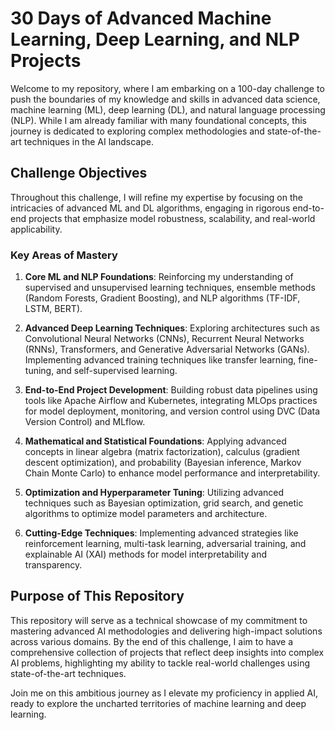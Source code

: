 # 30 Days of Advanced Machine Learning, Deep Learning, and NLP Projects

Welcome to my repository, where I am embarking on a 100-day challenge to push the boundaries of my knowledge and skills in advanced data science, machine learning (ML), deep learning (DL), and natural language processing (NLP). While I am already familiar with many foundational concepts, this journey is dedicated to exploring complex methodologies and state-of-the-art techniques in the AI landscape.

## Challenge Objectives
Throughout this challenge, I will refine my expertise by focusing on the intricacies of advanced ML and DL algorithms, engaging in rigorous end-to-end projects that emphasize model robustness, scalability, and real-world applicability.

### Key Areas of Mastery
1. **Core ML and NLP Foundations**: Reinforcing my understanding of supervised and unsupervised learning techniques, ensemble methods (Random Forests, Gradient Boosting), and NLP algorithms (TF-IDF, LSTM, BERT).
   
2. **Advanced Deep Learning Techniques**: Exploring architectures such as Convolutional Neural Networks (CNNs), Recurrent Neural Networks (RNNs), Transformers, and Generative Adversarial Networks (GANs). Implementing advanced training techniques like transfer learning, fine-tuning, and self-supervised learning.

3. **End-to-End Project Development**: Building robust data pipelines using tools like Apache Airflow and Kubernetes, integrating MLOps practices for model deployment, monitoring, and version control using DVC (Data Version Control) and MLflow.

4. **Mathematical and Statistical Foundations**: Applying advanced concepts in linear algebra (matrix factorization), calculus (gradient descent optimization), and probability (Bayesian inference, Markov Chain Monte Carlo) to enhance model performance and interpretability.

5. **Optimization and Hyperparameter Tuning**: Utilizing advanced techniques such as Bayesian optimization, grid search, and genetic algorithms to optimize model parameters and architecture.

6. **Cutting-Edge Techniques**: Implementing advanced strategies like reinforcement learning, multi-task learning, adversarial training, and explainable AI (XAI) methods for model interpretability and transparency.

## Purpose of This Repository
This repository will serve as a technical showcase of my commitment to mastering advanced AI methodologies and delivering high-impact solutions across various domains. By the end of this challenge, I aim to have a comprehensive collection of projects that reflect deep insights into complex AI problems, highlighting my ability to tackle real-world challenges using state-of-the-art techniques.

Join me on this ambitious journey as I elevate my proficiency in applied AI, ready to explore the uncharted territories of machine learning and deep learning.
